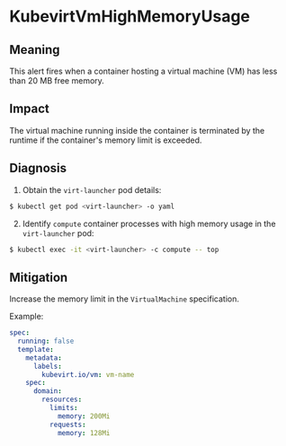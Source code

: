 # KubevirtVmHighMemoryUsage
<!-- Edited by apinnick, Nov 2022 -->

## Meaning

This alert fires when a container hosting a virtual machine (VM) has less than 20 MB free memory.

## Impact

The virtual machine running inside the container is terminated by the runtime if the container's memory limit is exceeded.

## Diagnosis

1. Obtain the `virt-launcher` pod details:
```bash
$ kubectl get pod <virt-launcher> -o yaml
```

2. Identify `compute` container processes with high memory usage in the `virt-launcher` pod:
```bash
$ kubectl exec -it <virt-launcher> -c compute -- top
```

## Mitigation

Increase the memory limit in the `VirtualMachine` specification.

Example:
```yaml
spec:
  running: false
  template:
    metadata:
      labels:
        kubevirt.io/vm: vm-name
    spec:
      domain:
        resources:
          limits:
            memory: 200Mi
          requests:
            memory: 128Mi
```
